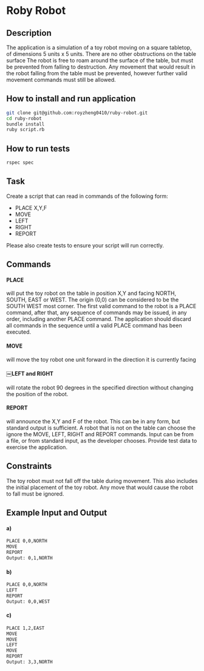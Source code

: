 # Roby Robot
## Description 

The application is a simulation of a toy robot moving on a square tabletop, of dimensions 5 units x 5 units.
There are no other obstructions on the table surface
The robot is free to roam around the surface of the table, but must be prevented from falling to destruction. Any movement that would result in the robot falling from the table must be prevented, however further valid movement commands must still be allowed.
## How to install and run application
```sh
git clone git@github.com:royzheng0410/ruby-robot.git
cd ruby-robot
bundle install
ruby script.rb
```
## How to run tests

```sh
rspec spec
```

## Task
Create a script that can read in commands of the following form:
- PLACE X,Y,F
- MOVE
- LEFT
- RIGHT 
- REPORT

Please also create tests to ensure your script will run correctly.

## Commands
#### PLACE
will put the toy robot on the table in position X,Y and facing NORTH, SOUTH, EAST or WEST. The origin (0,0) can be considered to be the SOUTH WEST most corner.
The first valid command to the robot is a PLACE command, after that, any sequence of commands may be issued, in any order, including another PLACE command. The application should discard all commands in the sequence until a valid PLACE command has been executed.
#### MOVE
will move the toy robot one unit forward in the direction it is currently facing
#### ￼LEFT and RIGHT
will rotate the robot 90 degrees in the specified direction without changing the position of the robot.
#### REPORT
will announce the X,Y and F of the robot. This can be in any form, but standard output is sufficient.
A robot that is not on the table can choose the ignore the MOVE, LEFT, RIGHT and REPORT commands.
Input can be from a file, or from standard input, as the developer chooses.
Provide test data to exercise the application.

## Constraints
The toy robot must not fall off the table during movement. This also includes the initial placement of the toy robot.
Any move that would cause the robot to fall must be ignored. 

## Example Input and Output
#### a)
```sh
PLACE 0,0,NORTH 
MOVE
REPORT
Output: 0,1,NORTH
```
#### b)
```sh
PLACE 0,0,NORTH 
LEFT
REPORT
Output: 0,0,WEST
```
#### c)
```sh
PLACE 1,2,EAST 
MOVE
MOVE
LEFT
MOVE
REPORT
Output: 3,3,NORTH
```

